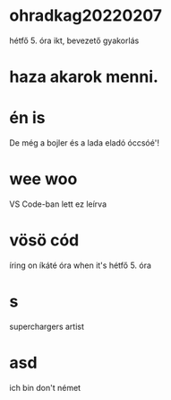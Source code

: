 # ohradkag20220207
hétfő 5. óra ikt, bevezető gyakorlás
# haza akarok menni.
# én is
De még a bojler és a lada eladó óccsóé'!
# wee woo
VS Code-ban lett ez leírva
# vösö cód
íring on íkáté óra when it's hétfő 5. óra
# s
superchargers artist
# asd
ich bin don't német